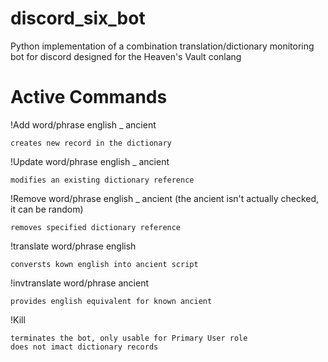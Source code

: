 # discord_six_bot
Python implementation of a combination translation/dictionary monitoring bot for discord designed for the Heaven's Vault conlang


# Active Commands

!Add word/phrase english _ ancient
	
	creates new record in the dictionary
	
!Update word/phrase english _ ancient
	
	modifies an existing dictionary reference
	
!Remove word/phrase english _ ancient (the ancient isn't actually checked, it can be random)
	
	removes specified dictionary reference
	
!translate word/phrase english
	
	conversts kown english into ancient script
	
!invtranslate word/phrase ancient
	
	provides english equivalent for known ancient
	
!Kill
	
	terminates the bot, only usable for Primary User role
	does not imact dictionary records
